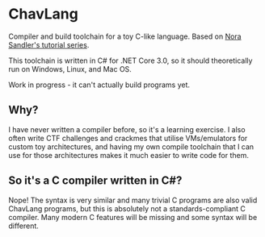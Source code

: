 # ChavLang

Compiler and build toolchain for a toy C-like language. Based on [Nora Sandler's tutorial series](https://norasandler.com/2017/11/29/Write-a-Compiler.html).

This toolchain is written in C# for .NET Core 3.0, so it should theoretically run on Windows, Linux, and Mac OS.

Work in progress - it can't actually build programs yet.

## Why?

I have never written a compiler before, so it's a learning exercise. I also often write CTF challenges and crackmes that utilise VMs/emulators for custom toy architectures, and having my own compile toolchain that I can use for those architectures makes it much easier to write code for them.

## So it's a C compiler written in C#?

Nope! The syntax is very similar and many trivial C programs are also valid ChavLang programs, but this is absolutely not a standards-compliant C compiler. Many modern C features will be missing and some syntax will be different.
